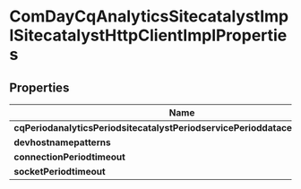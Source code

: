 
# ComDayCqAnalyticsSitecatalystImplSitecatalystHttpClientImplProperties

## Properties
Name | Type | Description | Notes
------------ | ------------- | ------------- | -------------
**cqPeriodanalyticsPeriodsitecatalystPeriodservicePerioddatacenterPeriodurl** | [**ConfigNodePropertyArray**](ConfigNodePropertyArray.md) |  |  [optional]
**devhostnamepatterns** | [**ConfigNodePropertyArray**](ConfigNodePropertyArray.md) |  |  [optional]
**connectionPeriodtimeout** | [**ConfigNodePropertyInteger**](ConfigNodePropertyInteger.md) |  |  [optional]
**socketPeriodtimeout** | [**ConfigNodePropertyInteger**](ConfigNodePropertyInteger.md) |  |  [optional]




